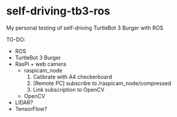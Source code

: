# self-driving-tb3-ros
My personal testing of self-driving TurtleBot 3 Burger with ROS

TO-DO:

- ROS
- TurtleBot 3 Burger
- RasPi + web camera
  - raspicam_node
    1. Calibrate with A4 checkerboard
    2. [Remote PC] subscribe to /raspicam_node/compressed
    3. Link subscription to OpenCV
  - OpenCV
- LIDAR?
- TensorFlow?
